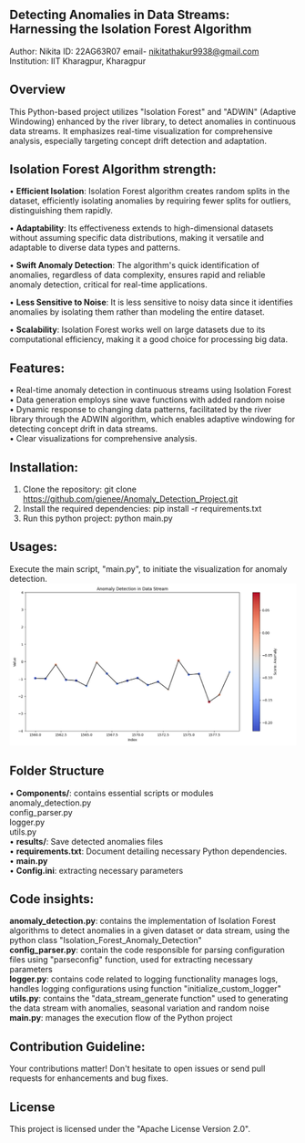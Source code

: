 ## Detecting Anomalies in Data Streams: Harnessing the Isolation Forest Algorithm

Author: Nikita                                               ID: 22AG63R07
email- nikitathakur9938@gmail.com                            Institution: IIT Kharagpur, Kharagpur

## Overview
This Python-based project utilizes "Isolation Forest" and "ADWIN" (Adaptive Windowing) enhanced by the river library, to detect anomalies in continuous data streams. It emphasizes real-time visualization for comprehensive analysis, especially targeting concept drift detection and adaptation.


## Isolation Forest Algorithm strength:
• **Efficient Isolation**: Isolation Forest algorithm creates random splits in the dataset, efficiently isolating anomalies by requiring fewer splits for outliers, distinguishing them rapidly.<br>

• **Adaptability**: Its effectiveness extends to high-dimensional datasets without assuming specific data distributions, making it versatile and adaptable to diverse data types and patterns.<br>

• **Swift Anomaly Detection**: The algorithm's quick identification of anomalies, regardless of data complexity, ensures rapid and reliable anomaly detection, critical for real-time applications.<br>

• **Less Sensitive to Noise**: It is less sensitive to noisy data since it identifies anomalies by isolating them rather than modeling the entire dataset. <br>

• **Scalability**: Isolation Forest works well on large datasets due to its computational efficiency, making it a good choice for processing big data. <br>

## Features:
• Real-time anomaly detection in continuous streams using Isolation Forest <br>
• Data generation employs sine wave functions with added random noise <br>
• Dynamic response to changing data patterns, facilitated by the river library through the ADWIN algorithm, which enables adaptive windowing for detecting concept drift in data streams. <br>
• Clear visualizations for comprehensive analysis. <br>

## Installation:
1. Clone the repository:
git clone https://github.com/gienee/Anomaly_Detection_Project.git
2. Install the required dependencies:
pip install -r requirements.txt
3. Run this python project:
python main.py

## Usages:
Execute the main script, "main.py", to initiate the visualization for anomaly detection.
![Anomaly Detection Visualization](Figure_1.png)

## Folder Structure
• **Components/**: contains essential scripts or modules <br>
                anomaly_detection.py <br>
                config_parser.py     <br>
                logger.py            <br>
                utils.py             <br>
• **results/**: Save detected anomalies files <br>
• **requirements.txt**: Document detailing necessary Python dependencies. <br>
• **main.py** <br>
• **Config.ini**: extracting necessary parameters <br>

## Code insights:
**anomaly_detection.py**: contains the implementation of Isolation Forest algorithms to detect anomalies in a given dataset or data stream, using the python class "Isolation_Forest_Anomaly_Detection" <br>
**config_parser.py**: contain the code responsible for parsing configuration files using "parseconfig" function, used for extracting necessary parameters <br>
**logger.py**: contains code related to logging functionality manages logs, handles logging configurations using function "initialize_custom_logger" <br>
**utils.py**: contains the "data_stream_generate function" used to generating the data stream with anomalies, seasonal variation and random noise <br>
**main.py**: manages the execution flow of the Python project <br>

## Contribution Guideline:
Your contributions matter! Don't hesitate to open issues or send pull requests for enhancements and bug fixes. <br>

## License
This project is licensed under the "Apache License Version 2.0". <br>

